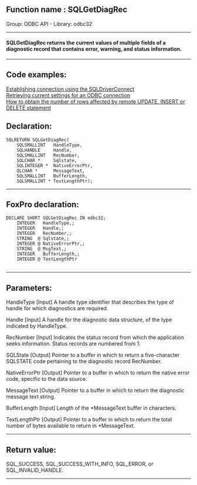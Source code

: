 
## Function name : SQLGetDiagRec
Group: ODBC API - Library: odbc32    
***  


#### SQLGetDiagRec returns the current values of multiple fields of a diagnostic record that contains error, warning, and status information. 
***  


## Code examples:
[Establishing connection using the SQLDriverConnect](../../samples/sample_290.md)  
[Retrieving current settings for an ODBC connection](../../samples/sample_292.md)  
[How to obtain the number of rows affected by remote UPDATE, INSERT or DELETE statement](../../samples/sample_416.md)  

## Declaration:
```foxpro  
SQLRETURN SQLGetDiagRec(
	SQLSMALLINT   HandleType,
	SQLHANDLE     Handle,
	SQLSMALLINT   RecNumber,
	SQLCHAR *     Sqlstate,
	SQLINTEGER *  NativeErrorPtr,
	QLCHAR *      MessageText,
	SQLSMALLINT   BufferLength,
	SQLSMALLINT * TextLengthPtr);  
```  
***  


## FoxPro declaration:
```foxpro  
DECLARE SHORT SQLGetDiagRec IN odbc32;
	INTEGER   HandleType,;
	INTEGER   Handle,;
	INTEGER   RecNumber,;
	STRING  @ Sqlstate,;
	INTEGER @ NativeErrorPtr,;
	STRING  @ MsgText,;
	INTEGER   BufferLength,;
	INTEGER @ TextLengthPtr
  
```  
***  


## Parameters:
HandleType 
[Input]
A handle type identifier that describes the type of handle for which diagnostics are required.

Handle 
[Input]
A handle for the diagnostic data structure, of the type indicated by HandleType. 

RecNumber 
[Input]
Indicates the status record from which the application seeks information. Status records are numbered from 1. 

SQLState 
[Output]
Pointer to a buffer in which to return a five-character SQLSTATE code pertaining to the diagnostic record RecNumber.

NativeErrorPtr 
[Output]
Pointer to a buffer in which to return the native error code, specific to the data source. 

MessageText 
[Output]
Pointer to a buffer in which to return the diagnostic message text string. 

BufferLength 
[Input]
Length of the *MessageText buffer in characters. 

TextLengthPtr 
[Output]
Pointer to a buffer in which to return the total number of bytes available to return in *MessageText.   
***  


## Return value:
SQL_SUCCESS, SQL_SUCCESS_WITH_INFO, SQL_ERROR, or SQL_INVALID_HANDLE.  
***  

